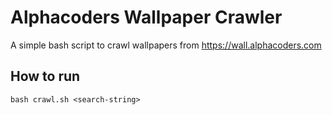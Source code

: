 # Alphacoders Wallpaper Crawler
A simple bash script to crawl wallpapers from https://wall.alphacoders.com

## How to run
`bash crawl.sh <search-string>`